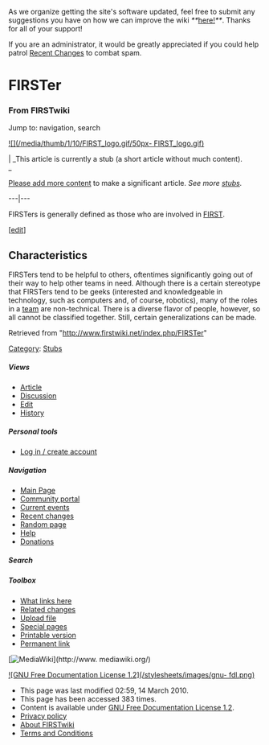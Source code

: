 As we organize getting the site's software updated, feel free to submit any
suggestions you have on how we can improve the wiki
_**_[here!](/index.php/User:Hallry/Suggestions "User:Hallry/Suggestions"
)_**_. Thanks for all of your support!

If you are an administrator, it would be greatly appreciated if you could help
patrol [Recent Changes](/index.php/Special:Recentchanges
"Special:Recentchanges" ) to combat spam.

# FIRSTer

### From FIRSTwiki

Jump to: navigation, search

[![](/media/thumb/1/10/FIRST_logo.gif/50px-
FIRST_logo.gif)](/index.php/Image:FIRST_logo.gif "" )

|  _This article is currently a stub (a short article without much content).  
_

[Please add more
content](http://www.firstwiki.net/index.php?title=FIRSTer&action=edit
"http://www.firstwiki.net/index.php?title=FIRSTer&action=edit" ) to make a
significant article. _See more [stubs](/index.php/Special:Shortpages
"Special:Shortpages" )._  
  
---|---  
  
  
FIRSTers is generally defined as those who are involved in
[FIRST](/index.php/FIRST "FIRST" ).

[[edit](/index.php?title=FIRSTer&action=edit&section=1 "Edit section:
Characteristics" )]

## Characteristics

FIRSTers tend to be helpful to others, oftentimes significantly going out of
their way to help other teams in need. Although there is a certain stereotype
that FIRSTers tend to be geeks (interested and knowledgeable in technology,
such as computers and, of course, robotics), many of the roles in a
[team](/index.php/Team "Team" ) are non-technical. There is a diverse flavor
of people, however, so all cannot be classified together. Still, certain
generalizations can be made.

Retrieved from "<http://www.firstwiki.net/index.php/FIRSTer>"

[Category](/index.php?title=Special:Categories&article=FIRSTer
"Special:Categories" ): [Stubs](/index.php/Category:Stubs "Category:Stubs" )

##### Views

  * [Article](/index.php/FIRSTer)
  * [Discussion](/index.php?title=Talk:FIRSTer&action=edit)
  * [Edit](/index.php?title=FIRSTer&action=edit)
  * [History](/index.php?title=FIRSTer&action=history)

##### Personal tools

  * [Log in / create account](/index.php?title=Special:Userlogin&returnto=FIRSTer)

[](/index.php/Main_Page "Main Page" )

##### Navigation

  * [Main Page](/index.php/Main_Page)
  * [Community portal](/index.php/FIRSTwiki:Community_portal)
  * [Current events](/index.php/Current_events)
  * [Recent changes](/index.php/Special:Recentchanges)
  * [Random page](/index.php/Special:Random)
  * [Help](/index.php/FIRSTwiki:Help)
  * [Donations](/index.php/FIRSTwiki:Site_support)

##### Search



##### Toolbox

  * [What links here](/index.php/Special:Whatlinkshere/FIRSTer)
  * [Related changes](/index.php/Special:Recentchangeslinked/FIRSTer)
  * [Upload file](/index.php/Special:Upload)
  * [Special pages](/index.php/Special:Specialpages)
  * [Printable version](/index.php?title=FIRSTer&printable=yes)
  * [Permanent link](/index.php?title=FIRSTer&oldid=75551)

[![MediaWiki](/skins/common/images/poweredby_mediawiki_88x31.png)](http://www.
mediawiki.org/)

[![GNU Free Documentation License 1.2](/stylesheets/images/gnu-
fdl.png)](http://www.gnu.org/copyleft/fdl.html)

  * This page was last modified 02:59, 14 March 2010.
  * This page has been accessed 383 times.
  * Content is available under [GNU Free Documentation License 1.2](http://www.gnu.org/copyleft/fdl.html "http://www.gnu.org/copyleft/fdl.html" ).
  * [Privacy policy](/index.php/FIRSTwiki:Privacy_policy "FIRSTwiki:Privacy policy" )
  * [About FIRSTwiki](/index.php/FIRSTwiki:About "FIRSTwiki:About" )
  * [Terms and Conditions](/index.php/FIRSTwiki:Terms_and_conditions "FIRSTwiki:Terms and conditions" )

